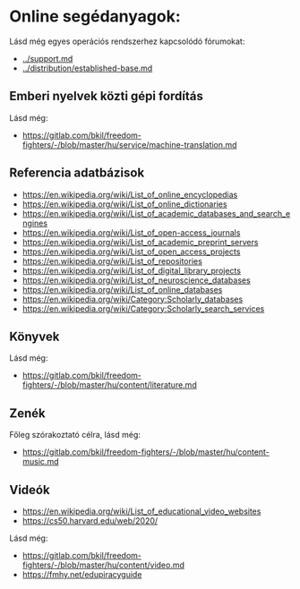 # Online segédanyagok:

Lásd még egyes operációs rendszerhez kapcsolódó fórumokat:

* [../support.md](../support.md)
* [../distribution/established-base.md](../distribution/established-base.md)

## Emberi nyelvek közti gépi fordítás

Lásd még:

* https://gitlab.com/bkil/freedom-fighters/-/blob/master/hu/service/machine-translation.md

## Referencia adatbázisok

* https://en.wikipedia.org/wiki/List_of_online_encyclopedias
* https://en.wikipedia.org/wiki/List_of_online_dictionaries
* https://en.wikipedia.org/wiki/List_of_academic_databases_and_search_engines
* https://en.wikipedia.org/wiki/List_of_open-access_journals
* https://en.wikipedia.org/wiki/List_of_academic_preprint_servers
* https://en.wikipedia.org/wiki/List_of_open_access_projects
* https://en.wikipedia.org/wiki/List_of_repositories
* https://en.wikipedia.org/wiki/List_of_digital_library_projects
* https://en.wikipedia.org/wiki/List_of_neuroscience_databases
* https://en.wikipedia.org/wiki/List_of_online_databases
* https://en.wikipedia.org/wiki/Category:Scholarly_databases
* https://en.wikipedia.org/wiki/Category:Scholarly_search_services

## Könyvek

Lásd még:

* https://gitlab.com/bkil/freedom-fighters/-/blob/master/hu/content/literature.md

## Zenék

Főleg szórakoztató célra, lásd még:

* https://gitlab.com/bkil/freedom-fighters/-/blob/master/hu/content-music.md

## Videók

* https://en.wikipedia.org/wiki/List_of_educational_video_websites
* https://cs50.harvard.edu/web/2020/

Lásd még:

* https://gitlab.com/bkil/freedom-fighters/-/blob/master/hu/content/video.md
* https://fmhy.net/edupiracyguide
